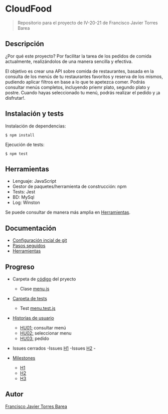 # CloudFood
> Repositorio para el proyecto de IV-20-21 de Francisco Javier Torres Barea

## Descripción

¿Por qué este proyecto? Por facilitar la tarea de los pedidos de comida actualmente, realizándolos de una manera sencilla y efectiva.

El objetivo es crear una API sobre comida de restaurantes, basada en la consulta de los menús de tu restaurantes favoritos y reserva de los mismos, pudiendo aplicar filtros en base a lo que te apetezca comer. Podrás consultar menús completos, incluyendo priemr plato, segundo plato y postre. Cuando hayas seleccionado tu menú, podrás realizar el pedido y ¡a disfrutar!.

## Instalación y tests
Instalación de dependencias:
~~~
$ npm install
~~~
Ejecución de tests:
~~~
$ npm test
~~~

## Herramientas
- Lenguaje: JavaScript
- Gestor de paquetes/herramienta de construcción: npm
- Tests: Jest
- BD: MySql
- Log: Winston

Se puede consultar de manera más amplia en [Herramientas](./docs/herramientas.md).


## Documentación
- [Configuración incial de git](./docs/configuracion_inicial.md)
- [Pasos seguidos](./docs/pasos.md)
- [Herramientas](./docs/herramientas.md)


## Progreso
- Carpeta de [código](./src) del pryecto
	- Clase [menu.js](./src/menu.js)
- [Carpeta de tests](./tests)
	- Test [menu.test.js](./tests/menu.test.js)

- [Historias de usuario](https://github.com/FranToBa/CloudFood/issues)
	- [HU01:](https://github.com/FranToBa/CloudFood/issues/2) consultar menú
	- [HU02:](https://github.com/FranToBa/CloudFood/issues/3) seleccionar menu
	- [HU03:](https://github.com/FranToBa/CloudFood/issues/4) pedido

- Issues cerrados
	-Issues [H1](https://github.com/FranToBa/CloudFood/milestone/1?closed=1)
	-Issues [H2](https://github.com/FranToBa/CloudFood/milestone/2?closed=1)
	   - 
- [Milestones](https://github.com/FranToBa/CloudFood/milestones)
	- [H1](https://github.com/FranToBa/CloudFood/milestone/1)
	- [H2](https://github.com/FranToBa/CloudFood/milestone/2)
	- [H3](https://github.com/FranToBa/CloudFood/milestone/3)



## Autor
[Francisco Javier Torres Barea](https://github.com/FranToBa)


